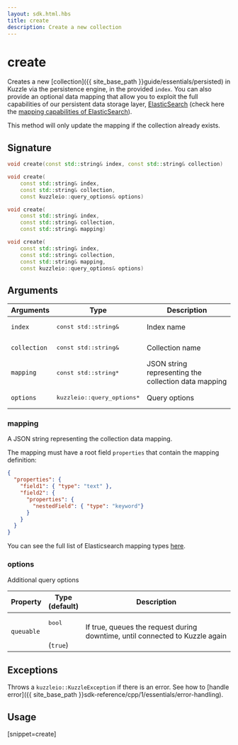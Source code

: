```yaml
---
layout: sdk.html.hbs
title: create
description: Create a new collection
---
```


# create

Creates a new [collection]({{ site_base_path }}guide/essentials/persisted) in Kuzzle via the persistence engine, in the provided `index`.
You can also provide an optional data mapping that allow you to exploit the full capabilities of our
persistent data storage layer, [ElasticSearch](https://www.elastic.co/products/elasticsearch) (check here the [mapping capabilities of ElasticSearch](https://www.elastic.co/guide/en/elasticsearch/reference/5.4/mapping.html)).

This method will only update the mapping if the collection already exists.

## Signature

```cpp
void create(const std::string& index, const std::string& collection)

void create(
    const std::string& index, 
    const std::string& collection, 
    const kuzzleio::query_options& options)

void create(
    const std::string& index, 
    const std::string& collection, 
    const std::string& mapping)

void create(
    const std::string& index, 
    const std::string& collection, 
    const std::string& mapping, 
    const kuzzleio::query_options& options)
```

## Arguments

| Arguments    | Type    | Description |
|--------------|---------|-------------|
| `index` | <pre>const std::string&</pre> | Index name    | 
| `collection` | <pre>const std::string&</pre> | Collection name    |
| `mapping` | <pre>const std::string*</pre> | JSON string representing the collection data mapping  |
| `options` | <pre>kuzzleio::query_options\*</pre> |  Query options  |

### mapping

A JSON string representing the collection data mapping.

The mapping must have a root field `properties` that contain the mapping definition:
```json
{
  "properties": {
    "field1": { "type": "text" },
    "field2": {
      "properties": {
        "nestedField": { "type": "keyword"}
      }
    }
  }
}
```

You can see the full list of Elasticsearch mapping types [here](https://www.elastic.co/guide/en/elasticsearch/reference/5.6/mapping.html).

### options

Additional query options

| Property     | Type<br/>(default)    | Description        |
| ---------- | ------- | --------------------------------- | 
| `queuable` | <pre>bool</pre><br/>(`true`) | If true, queues the request during downtime, until connected to Kuzzle again |

## Exceptions

Throws a `kuzzleio::KuzzleException` if there is an error. See how to [handle error]({{ site_base_path }}sdk-reference/cpp/1/essentials/error-handling).

## Usage

[snippet=create]
